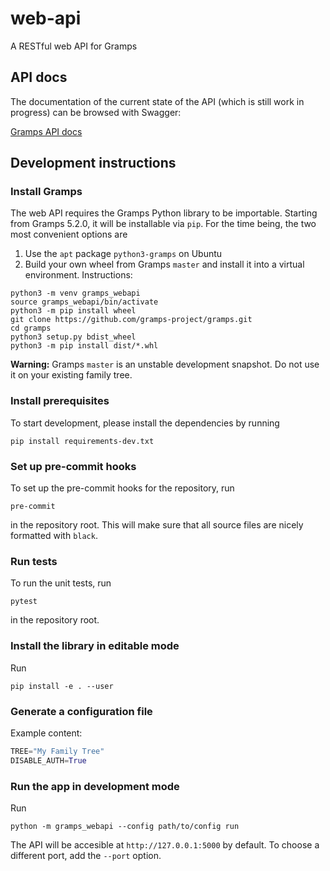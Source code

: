 # web-api

A RESTful web API for Gramps

## API docs

The documentation of the current state of the API (which is still work in progress) can be browsed with Swagger:

[Gramps API docs](https://generator.swagger.io/?url=https://raw.githubusercontent.com/gramps-project/web-api/master/gramps_webapi/data/apispec.yaml)

## Development instructions

### Install Gramps

The web API requires the Gramps Python library to be importable. Starting from Gramps 5.2.0, it will be installable via `pip`. For the time being, the two most convenient options are

1. Use the `apt` package `python3-gramps` on Ubuntu
2. Build your own wheel from Gramps `master` and install it into a virtual environment. Instructions:

```
python3 -m venv gramps_webapi
source gramps_webapi/bin/activate
python3 -m pip install wheel
git clone https://github.com/gramps-project/gramps.git
cd gramps
python3 setup.py bdist_wheel
python3 -m pip install dist/*.whl
```
**Warning:** Gramps `master` is an unstable development snapshot. Do not use it on your existing family tree.

### Install prerequisites

To start development, please install the dependencies by running
```
pip install requirements-dev.txt
```

### Set up pre-commit hooks

To set up the pre-commit hooks for the repository, run
```
pre-commit
```
in the repository root. This will make sure that all source files are nicely formatted with `black`.

### Run tests

To run the unit tests, run
```
pytest
```
in the repository root.

### Install the library in editable mode

Run
```
pip install -e . --user
```

### Generate a configuration file

Example content:

```python
TREE="My Family Tree"
DISABLE_AUTH=True
```

### Run the app in development mode


Run
```
python -m gramps_webapi --config path/to/config run
```
The API will be accesible at `http://127.0.0.1:5000` by default. To choose a different port, add the `--port` option.
